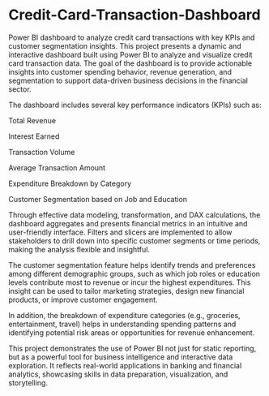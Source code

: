 # Credit-Card-Transaction-Dashboard
Power BI dashboard to analyze credit card transactions with key KPIs and customer segmentation insights.
This project presents a dynamic and interactive dashboard built using Power BI to analyze and visualize credit card transaction data. The goal of the dashboard is to provide actionable insights into customer spending behavior, revenue generation, and segmentation to support data-driven business decisions in the financial sector.

The dashboard includes several key performance indicators (KPIs) such as:

Total Revenue

Interest Earned

Transaction Volume

Average Transaction Amount

Expenditure Breakdown by Category

Customer Segmentation based on Job and Education

Through effective data modeling, transformation, and DAX calculations, the dashboard aggregates and presents financial metrics in an intuitive and user-friendly interface. Filters and slicers are implemented to allow stakeholders to drill down into specific customer segments or time periods, making the analysis flexible and insightful.

The customer segmentation feature helps identify trends and preferences among different demographic groups, such as which job roles or education levels contribute most to revenue or incur the highest expenditures. This insight can be used to tailor marketing strategies, design new financial products, or improve customer engagement.

In addition, the breakdown of expenditure categories (e.g., groceries, entertainment, travel) helps in understanding spending patterns and identifying potential risk areas or opportunities for revenue enhancement.

This project demonstrates the use of Power BI not just for static reporting, but as a powerful tool for business intelligence and interactive data exploration. It reflects real-world applications in banking and financial analytics, showcasing skills in data preparation, visualization, and storytelling.
